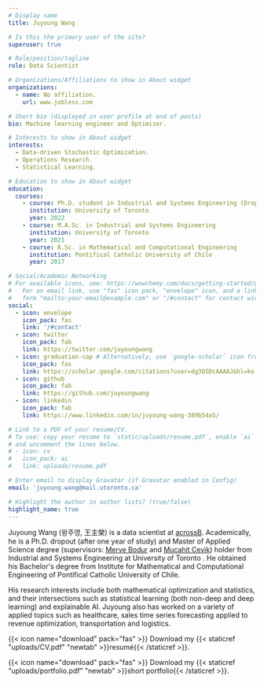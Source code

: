 ```yaml
---
# Display name
title: Juyoung Wang

# Is this the primary user of the site?
superuser: true

# Role/position/tagline
role: Data Scientist

# Organizations/Affiliations to show in About widget
organizations:
  - name: No affiliation.
    url: www.jobless.com

# Short bio (displayed in user profile at end of posts)
bio: Machine learning engineer and Optimizer.

# Interests to show in About widget
interests:
  - Data-driven Stochastic Optimization.
  - Operations Research.
  - Statistical Learning.

# Education to show in About widget
education:
  courses:
    - course: Ph.D. student in Industrial and Systems Engineering (Dropout)
      institution: University of Toronto
      year: 2022
    - course: M.A.Sc. in Industrial and Systems Engineering
      institution: University of Toronto
      year: 2021
    - course: B.Sc. in Mathematical and Computational Engineering
      institution: Pontifical Catholic University of Chile
      year: 2017

# Social/Academic Networking
# For available icons, see: https://wowchemy.com/docs/getting-started/page-builder/#icons
#   For an email link, use "fas" icon pack, "envelope" icon, and a link in the
#   form "mailto:your-email@example.com" or "/#contact" for contact widget.
social:
  - icon: envelope
    icon_pack: fas
    link: '/#contact'
  - icon: twitter
    icon_pack: fab
    link: https://twitter.com/juyoungwang
  - icon: graduation-cap # Alternatively, use `google-scholar` icon from `ai` icon pack
    icon_pack: fas
    link: https://scholar.google.com/citations?user=dg3QSDcAAAAJ&hl=ko
  - icon: github
    icon_pack: fab
    link: https://github.com/juyoungwang
  - icon: linkedin
    icon_pack: fab
    link: https://www.linkedin.com/in/juyoung-wang-389b54a5/

# Link to a PDF of your resume/CV.
# To use: copy your resume to `static/uploads/resume.pdf`, enable `ai` icons in `params.toml`,
# and uncomment the lines below.
# - icon: cv
#   icon_pack: ai
#   link: uploads/resume.pdf

# Enter email to display Gravatar (if Gravatar enabled in Config)
email: 'juyoung.wang@mail.utoronto.ca'

# Highlight the author in author lists? (true/false)
highlight_name: true
---
```

Juyoung Wang (왕주영, 王主榮) is a data scientist at [acrossB](https://www.acrossb.net). Academically, he is a Ph.D. dropout (after one year of study) and Master of Applied Science degree (supervisors: [Merve Bodur](https://sites.google.com/site/mervebodr/) and [Mucahit Cevik](https://people.ryerson.ca/mcevik/)) holder from Industrial and Systems Engineering at University of Toronto . He obtained his Bachelor's degree from Institute for Mathematical and Computational Engineering of Pontifical Catholic University of Chile.

His research interests include both mathematical optimization and statistics, and their intersections such as statistical learning (both non-deep and deep learning) and explainable AI. Juyoung also has worked on a variety of applied topics such as healthcare, sales time series forecasting applied to revenue optimization, transportation and logistics.

{{< icon name="download" pack="fas" >}} Download my {{< staticref "uploads/CV.pdf" "newtab" >}}resumé{{< /staticref >}}.

{{< icon name="download" pack="fas" >}} Download my {{< staticref "uploads/portfolio.pdf" "newtab" >}}short portfolio{{< /staticref >}}.
